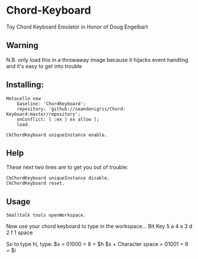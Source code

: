 # Chord-Keyboard
Toy Chord Keyboard Emulator in Honor of Doug Engelbart

## Warning
N.B. only load this in a throwaway image because it hijacks event handling and it's easy to get into trouble

## Installing:
```smalltalk
Metacello new
	baseline: 'ChordKeyboard';
	repository: 'github://seandenigris/Chord-Keyboard:master/repository';
	onConflict: [ :ex | ex allow ];
	load.
```
  

```smalltalk
CkChordKeyboard uniqueInstance enable.
```

## Help
These next two lines are to get you out of trouble:
```smalltalk
CkChordKeyboard uniqueInstance disable.
CkChordKeyboard reset.
```

## Usage
```smalltalk
Smalltalk tools openWorkspace.
```

Now use your chord keyboard to type in the workspace...
Bit Key
5 a
4 s
3 d
2 f
1 space

So to type hi, type:
$s = 01000 = 8 = $h
$s + Character space = 01001 = 9 = $i 
